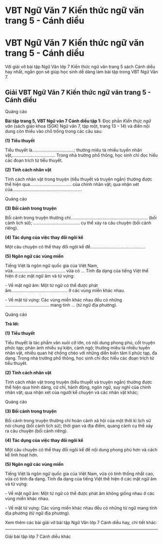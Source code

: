 # VBT Ngữ Văn 7 Kiến thức ngữ văn trang 5 - Cánh diều

# VBT Ngữ Văn 7 Kiến thức ngữ văn trang 5 - Cánh diều

Với giải vở bài tập Ngữ Văn lớp 7 Kiến thức ngữ văn trang 5 sách Cánh diều hay nhất, ngắn gọn sẽ giúp học sinh dễ dàng làm bài tập trong VBT Ngữ Văn 7.

## Giải VBT Ngữ Văn 7 Kiến thức ngữ văn trang 5 - Cánh diều

Quảng cáo

**Bài tập trang 5, VBT Ngữ văn 7 Cánh diều tập 1:** Đọc phần _Kiến thức ngữ văn_ (sách giáo khoa (SGK) Ngữ văn 7, tập một, trang 13 – 14) và điền nội dung còn thiếu vào chỗ trống trong các câu sau:

**(1) Tiểu thuyết**

Tiểu thuyết là..................................; thường miêu tả nhiều tuyến nhân vật,................................... Trong nhà trường phổ thông, học sinh chỉ đọc hiểu các đoạn trích từ tiểu thuyết.

**(2) Tính cách nhân vật**

Tính cách nhân vật trong truyện (tiểu thuyết và truyện ngắn) thường được thể hiện qua.................................. của chính nhân vật; qua nhận xét của.........................................................

Quảng cáo

**(3) Bối cảnh trong truyện**

Bối cảnh trong truyện thường chỉ............................................................... (bối cảnh lịch sử); ...................................... cụ thể xảy ra câu chuyện (bối cảnh riêng). 

**(4) Tác dụng của việc thay đổi ngôi kể**

Một câu chuyện có thể thay đổi ngôi kể để............................................. 

**(5) Ngôn ngữ các vùng miền**

Tiếng Việt là ngôn ngữ quốc gia của Việt Nam, vừa........................................... vừa có ... Tính đa dạng của tiếng Việt thể hiện ở các mặt ngữ âm và từ vựng:

\- Về mặt ngữ âm: Một từ ngữ có thể được phát âm.............................................. ở các vùng miền khác nhau.

\- Về mặt từ vựng: Các vùng miền khác nhau đều có những .................................... mang tính ... (từ ngữ địa phương).

Quảng cáo

**Trả lời:**

**(1) Tiểu thuyết**

Tiểu thuyết là tác phẩm văn xuôi cỡ lớn, có nội dung phong phú, cốt truyện phức tạp; phản ánh nhiều sự kiện, cảnh ngộ; thường miêu tả nhiều tuyến nhân vật, nhiều quan hệ chồng chéo với những diễn biến tâm lí phức tạp, đa dạng. Trong nhà trường phổ thông, học sinh chỉ đọc hiểu các đoạn trích từ tiểu thuyết.

**(2) Tính cách nhân vật**

Tính cách nhân vật trong truyện (tiểu thuyết và truyện ngắn) thường được thể hiện qua hình dáng, cử chỉ, hành động, ngôn ngữ, suy nghĩ của chính nhân vật; qua nhận xét của người kể chuyện và các nhân vật khác;

Quảng cáo

**(3) Bối cảnh trong truyện**

Bối cảnh trong truyện thường chỉ hoàn cảnh xã hội của một thời kì lịch sử nói chung (bối cảnh lịch sử); thời gian và địa điểm, quang cảnh cụ thể xảy ra câu chuyện (bối cảnh riêng). 

**(4) Tác dụng của việc thay đổi ngôi kể**

Một câu chuyện có thể thay đổi ngôi kể để nội dung phong phú hơn và cách kể linh hoạt hơn.

**(5) Ngôn ngữ các vùng miền**

Tiếng Việt là ngôn ngữ quốc gia của Việt Nam, vừa có tính thống nhất cao, vừa có tính đa dạng. Tính đa dạng của tiếng Việt thể hiện ở các mặt ngữ âm và từ vựng:

\- Về mặt ngữ âm: Một từ ngữ có thể được phát âm không giống nhau ở các vùng miền khác nhau.

\- Về mặt từ vựng: Các vùng miền khác nhau đều có những từ ngữ mang tính địa phương (từ ngữ địa phương).

Xem thêm các bài giải vở bài tập Ngữ Văn lớp 7 Cánh diều hay, chi tiết khác:

* * *

Giải bài tập lớp 7 Cánh diều khác
